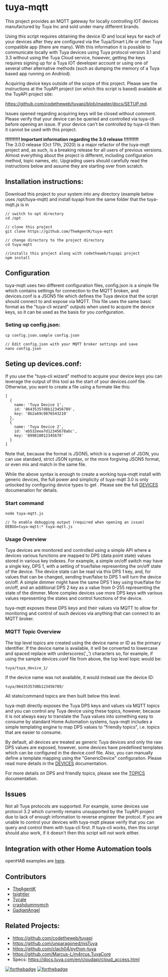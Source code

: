 # tuya-mqtt
This project provides an MQTT gateway for locally controlling IOT devices manufactured by Tuya Inc and sold under many different brands.

Using this script requires obtaining the device ID and local keys for each of your devices after they are configured via the Tuya/Smart Life or other Tuya compatible app (there are many).  With this information it is possible to communicate locally with Tuya devices using Tuya protocol version 3.1 and 3.3 without using the Tuya Cloud service, however, getting the keys requires signing up for a Tuya IOT developer account or using one of several other alternative methods (such as dumping the memory of a Tuya based app running on Andriod).

Acquiring device keys outside of the scope of this project.  Please see the instructions at the TuyAPI project (on which this script is based) available at the TuyAPI project site:

https://github.com/codetheweb/tuyapi/blob/master/docs/SETUP.md.

Issues opened regarding acquiring keys will be closed without comment.  Please verify that your device can be queried and controlled via tuya-cli before opening an issue.  If your device can't be controlled by tuya-cli then it cannot be used with this project.

**!!!!!!!!!! Important information regarding the 3.0 release !!!!!!!!!!**\
The 3.0.0 release (Oct 17th, 2020) is a major refactor of the tuya-mqtt project and, as such, is a breaking release for all users of previous versions.  Almost everything about the project is different, including configuration method, topic names, etc.  Upgrading users should carefully read the instructions below and assume they are starting over from scratch.

## Installation instructions:
Download this project to your system into any directory (example below uses /opt/tuya-mqtt) and install tuyapi from the same folder that the tuya-mqtt.js is in
```
// switch to opt directory
cd /opt

// clone this project
git clone https://github.com/TheAgentK/tuya-mqtt

// change directory to the project directory
cd tuya-mqtt

//installs this project along with codetheweb/tuyapi project
npm install
```

## Configuration
tuya-mqtt uses two different configuration files, config.json is a simple file which contains settings for connection to the MQTT broken, and devices.conf is a JSON5 file which defines the Tuya device that the script should connect to and expose via MQTT.  This file uses the same basic format as the "tuya-cli wizard" outputs when used to acquire the device keys, so it can be used as the basis for you configuration.

### Seting up config.json:
```
cp config.json.sample config.json

// Edit config.json with your MQTT broker settings and save
nano config.json 
```

## Seting up devices.conf:
If you use the "tuya-cli wizard" method to acquire your device keys you can leverage the output of this tool as the start of your devices.conf file.  Otherwise, you want to create a file using a formate like this:
```
[
  {
    name: 'Tuya Device 1',
    id: '86435357d8b123456789',
    key: '8b2a69c9876543210'
  },
  {
    name: 'Tuya Device 2',
    id: 'eb532eea7d12345678abc',
    key: '899810012345678'
  }
]
```
Note that, because the format is JSON5, which is a superset of JSON, you can use standard, strict JSON syntax, or the more forgiving JSON5 format, or even mix and match in the same file.

While the above syntax is enough to create a working tuya-mqtt install with generic devices, the full power and simplicity of tuya-mqtt 3.0 is only unlocked by configuring device types to get .  Please see the full [DEVICES](docs/DEVICES.md) documenation for details.

### Start command
```
node tuya-mqtt.js

// To enable debugging output (required when opening an issue)
DEBUG=tuya-mqtt:* tuya-mqtt.js
```

### Usage Overview
Tuya devices are monitored and controlled using a simple API where a devices various functions are mapped to DPS (data point state) values stored in various key indexes.  For example, a simple on/off switch may have a single key, DPS 1, with a setting of true/false representing the on/off state of the device.  The device state can be read via this DPS 1 key, and, for values that can be changed, sending true/false to DPS 1 will turn the device on/off.  A simple dimmer might have the same DPS 1 key using true/false for on/off, and an additional DPS 2 key as a value from 0-255 representing the state of the dimmer.  More complex devices use more DPS keys with various values representing the states and control functions of the device.

tuya-mqtt exposes these DPS keys and their values via MQTT to allow for monitoring and control of such devices via anything that can connect to an MQTT broker.

### MQTT Topic Overview
The top level topics are created using the device name or ID as the primary identifier.  If the device name is available, it will be converted to lowercase and spaced replace with underscores('_') characters so, for example, if using the sample devices.conf file from above, the top level topic would be:
```
tuya/tuya_device_1/
```
If the device name was not available, it would instead use the device ID:
```
tuya/86435357d8b123456789/
```
All state/command topics are then built below this level.

tuya-mqtt directly exposes the Tuya DPS keys and values via MQTT topics and you can control any Tuya device using these topics, however, because it is not always easy to translate the Tuya values into something easy to consume by standard Home Automation systems, tuya-mqtt includes a simple templating engine to map DPS values to "friendly topics", i.e. topics that are easier to consume.

By default, all devices are treated as generic Tuya devices and only the raw DPS values are exposed, however, some devices have predefined templates which can be configured in the device.conf file.  Also, you can manually define a template mapping using the "GenericDevice" configuraiton.  Please read more details in the [DEVICES](docs/DEVICES.md) documentation.

For more details on DPS and friendly topics, please see the [TOPICS](TOPICS.md) documentation.

## Issues
Not all Tuya protocols are supported.  For example, some devices use protocol 3.2 which currently remains unsupported by the TuyAPI project due to lack of enough information to reverse engineer the protcol.  If you are unable to control your devices with tuya-mqtt please verify that you can query and control them with tuya-cli first.  If tuya-cli works, then this script should also work, if it doesn't then this script will not work either.

## Integration with other Home Automation tools
openHAB examples are [here](docs/openHAB.md).

## Contributors
- [TheAgentK](https://github.com/TheAgentK)
- [tsightler](https://github.com/tsightler)
- [Tycale](https://github.com/Tycale)
- [crashdummymch](https://github.com/crashdummymch)
- [GadgetAngel](https://github.com/GadgetAngel)


## Related Projects:
- https://github.com/codetheweb/tuyapi
- https://github.com/unparagoned/njsTuya
- https://github.com/clach04/python-tuya
- https://github.com/Marcus-L/m4rcus.TuyaCore
- Specs: https://docs.tuya.com/en/cloudapi/cloud_access.html

[![forthebadge](https://forthebadge.com/images/badges/made-with-javascript.svg)](https://forthebadge.com)
[![forthebadge](https://forthebadge.com/images/badges/built-with-love.svg)](https://forthebadge.com)
